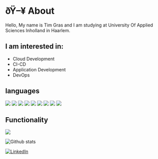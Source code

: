 # ðŸ–¥ About

Hello, My name is Tim Gras and I am studying at University Of Applied Sciences Inholland in Haarlem.

## I am interested in:

- Cloud Development
- CI-CD
- Application Development
- DevOps

## languages

<img src="https://img.shields.io/badge/HTML5 -EA6228" /> <img src="https://img.shields.io/badge/CSS3 -44b2fb" /> <img src="https://img.shields.io/badge/JavaScript -ffc742" /> <img src="https://img.shields.io/badge/C%23 -9866D3" /> <img src="https://img.shields.io/badge/Java -E42D32" />
<img src="https://img.shields.io/badge/PHP -5764A3" /> <img src="https://img.shields.io/badge/SQL -5A839D" /> <img src="https://img.shields.io/badge/NoSQL -4DA449" /> <img src="https://img.shields.io/badge/Python -BB3322" />


## Functionality

<img src="https://img.shields.io/badge/-%20CI--CD-blue" />

![Github stats](https://github-readme-stats.vercel.app/api?username=dantim1997&show_icons=true&count_private=true)  
   
<a href="https://www.linkedin.com/in/tim-gras/" target="_blank"><img src="https://img.shields.io/badge/LinkedIn-%230077B5.svg?&style=flat-square&logo=linkedin&logoColor=white" alt="LinkedIn"></a> 


